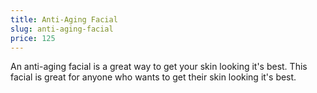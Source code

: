 ```yaml
---
title: Anti-Aging Facial
slug: anti-aging-facial
price: 125
---
```


An anti-aging facial is a great way to get your skin looking it's best. This facial is great for anyone who wants to get their skin looking it's best.
